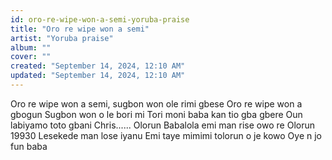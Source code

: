 ```yaml
---
id: oro-re-wipe-won-a-semi-yoruba-praise
title: "Oro re wipe won a semi"
artist: "Yoruba praise"
album: ""
cover: ""
created: "September 14, 2024, 12:10 AM"
updated: "September 14, 2024, 12:10 AM"
---
```


Oro re wipe won a semi,
sugbon won ole rimi gbese
Oro re wipe won a gbogun
Sugbon won o le bori mi
Tori moni baba kan tio gba gbere
Oun labiyamo toto gbani
Chris...... Olorun Babalola emi man rise owo re
Olorun 19930 Lesekede man lose iyanu
Emi taye mimimi tolorun o je kowo
Oye n jo fun baba